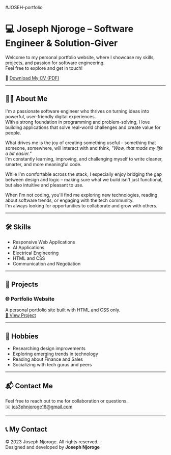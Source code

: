#JOSEH-portfolio

# 💻 Joseph Njoroge – Software Engineer & Solution-Giver

Welcome to my personal portfolio website, where I showcase my skills, projects, and passion for software engineering.  
Feel free to explore and get in touch!

📄 [Download My CV (PDF)](Joseph_Njoroge_Resume.pdf)

---

## 🧑‍💼 About Me

I'm a passionate software engineer who thrives on turning ideas into powerful, user-friendly digital experiences.  
With a strong foundation in programming and problem-solving, I love building applications that solve real-world challenges and create value for people.

What drives me is the joy of creating something useful – something that someone, somewhere, will interact with and think, *"Wow, that made my life a bit easier."*  
I'm constantly learning, improving, and challenging myself to write cleaner, smarter, and more meaningful code.

While I'm comfortable across the stack, I especially enjoy bridging the gap between design and logic – making sure what we build isn't just functional, but also intuitive and pleasant to use.

When I'm not coding, you'll find me exploring new technologies, reading about software trends, or engaging with the tech community.  
I'm always looking for opportunities to collaborate and grow with others.

---

## 🛠️ Skills

- Responsive Web Applications  
- AI Applications  
- Electrical Engineering  
- HTML and CSS  
- Communication and Negotiation

---

## 🚀 Projects

### 🌐 Portfolio Website  
A personal portfolio site built with HTML and CSS only.  
[🔗 View Project](#) <!-- replace # with your project link -->

---

## 🎯 Hobbies

- Researching design improvements  
- Exploring emerging trends in technology  
- Reading about Finance and Sales  
- Socializing with tech gurus and peers

---

## 📬 Contact Me

Feel free to reach out to me for collaboration or questions.  
✉️ jos3phnjoroge16@gmail.com

---

## 📞 My Contact

© 2023 Joseph Njoroge. All rights reserved.  
Designed and developed by **Joseph Njoroge**



